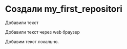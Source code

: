 ﻿# Создали my_first_repositori

Добавили текст

Добавили текст через web браузер

Добавим текст локально.
